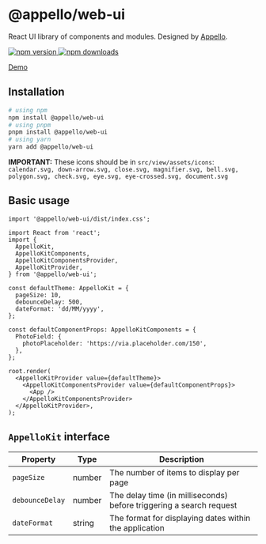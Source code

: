 # @appello/web-ui

React UI library of components and modules. Designed by [Appello](https://appello.com.au/).

<a href="https://www.npmjs.com/package/@appello/web-ui">
  <img alt="npm version" src="https://img.shields.io/npm/v/@appello/web-ui.svg?style=flat-square" />
</a>
<a href="https://www.npmjs.com/package/@appello/web-ui">
  <img alt="npm downloads" src="https://img.shields.io/npm/dm/@appello/web-ui.svg?style=flat-square" />
</a>

[Demo](https://main--670460f5d4ff38a07b902ee1.chromatic.com/)

## Installation

```bash
# using npm
npm install @appello/web-ui
# using pnpm
pnpm install @appello/web-ui
# using yarn
yarn add @appello/web-ui
```

**IMPORTANT:** These icons should be in `src/view/assets/icons`: `calendar.svg, down-arrow.svg, close.svg, magnifier.svg, bell.svg, polygon.svg, check.svg, eye.svg, eye-crossed.svg, document.svg`

## Basic usage

```tsx
import '@appello/web-ui/dist/index.css';

import React from 'react';
import {
  AppelloKit,
  AppelloKitComponents,
  AppelloKitComponentsProvider,
  AppelloKitProvider,
} from '@appello/web-ui';

const defaultTheme: AppelloKit = {
  pageSize: 10,
  debounceDelay: 500,
  dateFormat: 'dd/MM/yyyy',
};

const defaultComponentProps: AppelloKitComponents = {
  PhotoField: {
    photoPlaceholder: 'https://via.placeholder.com/150',
  },
};

root.render(
  <AppelloKitProvider value={defaultTheme}>
    <AppelloKitComponentsProvider value={defaultComponentProps}>
      <App />
    </AppelloKitComponentsProvider>
  </AppelloKitProvider>,
);
```

## `AppelloKit` interface

| Property        | Type   | Description                                                         |
| --------------- | ------ | ------------------------------------------------------------------- |
| `pageSize`      | number | The number of items to display per page                             |
| `debounceDelay` | number | The delay time (in milliseconds) before triggering a search request |
| `dateFormat`    | string | The format for displaying dates within the application              |
